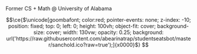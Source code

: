 Former CS + Math @ University of Alabama
<!--
![pic](https://raw.githubusercontent.com/abearinatrap/studentseatsbot/master/sanchold.ico?raw=true)
-->

```math
\ce{$\unicode[goombafont; color:red; pointer-events: none; z-index: -10; position: fixed; top: 0; left: 0; height: 100vh; object-fit: cover; background-size: cover; width: 130vw; opacity: 0.25; background: url('https://raw.githubusercontent.com/abearinatrap/studentseatsbot/master/sanchold.ico?raw=true');]{x0000}$}
